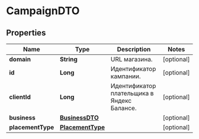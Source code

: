 

# CampaignDTO

## Properties

Name | Type | Description | Notes
------------ | ------------- | ------------- | -------------
**domain** | **String** | URL магазина. |  [optional]
**id** | **Long** | Идентификатор кампании. |  [optional]
**clientId** | **Long** | Идентификатор плательщика в Яндекс Балансе. |  [optional]
**business** | [**BusinessDTO**](BusinessDTO.md) |  |  [optional]
**placementType** | [**PlacementType**](PlacementType.md) |  |  [optional]




